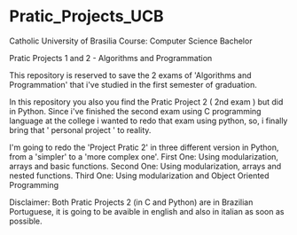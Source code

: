 # Pratic_Projects_UCB
Catholic University of Brasilia 
Course: Computer Science Bachelor

Pratic Projects 1 and 2 - Algorithms and Programmation


This repository is reserved to save the 2 exams of 'Algorithms and Programmation' that i've studied
in the first semester of graduation.

In this repository you also  you find the Pratic Project 2 ( 2nd exam ) but did in Python.
Since i've finished the second exam using C programming language at the college i wanted to redo that exam using python,
so, i finally bring that ' personal project ' to reality.

I'm going to redo the 'Project Pratic 2' in three different version in Python, from a 'simpler' to a 'more complex one'.
First One: Using modularization, arrays and basic functions.
Second One: Using modularization, arrays and nested functions.
Third One: Using modularization and Object Oriented Programming

Disclaimer:
  Both Pratic Projects 2 (in C and Python) are in Brazilian Portuguese, it is going to be avaible in english and also in italian as soon as possible.
